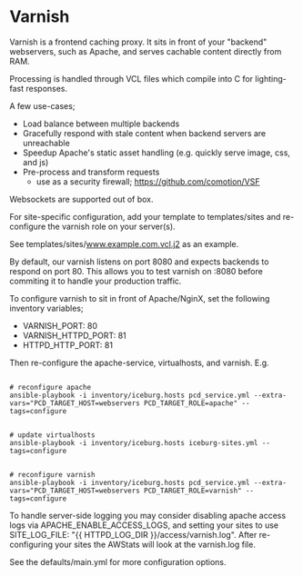 Varnish
=======


Varnish is a frontend caching proxy. It sits in front of your "backend" 
webservers, such as Apache, and serves cachable content directly from RAM.

Processing is handled through VCL files which compile into C for lighting-fast
responses. 

A few use-cases;

  + Load balance between multiple backends
  + Gracefully respond with stale content when backend servers are unreachable
  + Speedup Apache's static asset handling (e.g. quickly serve image, css, and js)
  + Pre-process and transform requests
    - use as a security firewall; https://github.com/comotion/VSF
  
  
Websockets are supported out of box.

For site-specific configuration, add your template to templates/sites 
and re-configure the varnish role on your server(s). 

See templates/sites/www.example.com.vcl.j2 as an example.

By default, our varnish listens on port 8080 and expects backends to respond
on port 80. This allows you to test varnish on :8080 before commiting
it to handle your production traffic. 

To configure varnish to sit in front of Apache/NginX, set the following 
inventory variables;

  + VARNISH_PORT: 80
  + VARNISH_HTTPD_PORT: 81
  + HTTPD_HTTP_PORT: 81
  
Then re-configure the apache-service, virtualhosts, and varnish. E.g. 

```

# reconfigure apache
ansible-playbook -i inventory/iceburg.hosts pcd_service.yml --extra-vars="PCD_TARGET_HOST=webservers PCD_TARGET_ROLE=apache" --tags=configure


# update virtualhosts
ansible-playbook -i inventory/iceburg.hosts iceburg-sites.yml --tags=configure


# reconfigure varnish
ansible-playbook -i inventory/iceburg.hosts pcd_service.yml --extra-vars="PCD_TARGET_HOST=webservers PCD_TARGET_ROLE=varnish" --tags=configure

```

To handle server-side logging you may consider disabling apache access logs via APACHE_ENABLE_ACCESS_LOGS, 
and setting your sites to use SITE_LOG_FILE: "{{ HTTPD_LOG_DIR }}/access/varnish.log". After re-configuring
your sites the AWStats will look at the varnish.log file.

See the defaults/main.yml for more configuration options.

